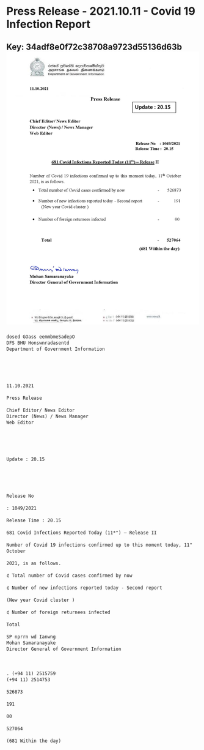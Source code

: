 # Press Release  - 2021.10.11 - Covid 19 Infection Report 
Key: 34adf8e0f72c38708a9723d55136d63b 
![img](img/34adf8e0f72c38708a9723d55136d63b.jpg)
---
```
dosed GOass eemmbmeSadepO
DFS BHU Honswnradasentd
Department of Government Information

 

 

11.10.2021

Press Release

Chief Editor/ News Editor
Director (News) / News Manager
Web Editor

 

 

Update : 20.15

 

 

Release No

: 1049/2021

Release Time : 20.15

681 Covid Infections Reported Today (11*") — Release II

Number of Covid 19 infections confirmed up to this moment today, 11" October

2021, is as follows.

¢ Total number of Covid cases confirmed by now

¢ Number of new infections reported today - Second report

(New year Covid cluster )

¢ Number of foreign returnees infected

Total

SP nprrn wd Ianwng
Mohan Samaranayake
Director General of Government Information

 

. (+94 11) 2515759
(+94 11) 2514753

526873

191

00

527064

(681 Within the day)

```
